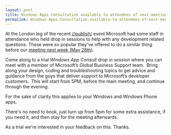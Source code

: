 ```yaml
---
layout: post
title: Windows Apps Consultation available to attendees of next meeting
permalink: Windows-Apps-Consultation-available-to-attendees-of-next-meeting
---
```


At the London leg of the recent [//publish/](https://publishwindows.com/) event Microsoft had some staff in attendance who held drop in sessions to help with any development related questions. These were so popular they've offered to do a similar thing before our [meeting next week (](http://wpug42.eventbrite.com/)[May 28th)](http://wpug42.eventbrite.com/).

Come along to a trial _Windows App Consult drop in session_ where you can meet with a member of Microsoft’s Global Business Support team.  Bring along your design, coding and troubleshooting topics to get advice and guidance from the guys that deliver support to Microsoft’s developer customers.  This will start from 5PM, before the main meeting, and continue through the evening.

For the sake of clarity this applies to your Windows and Windows Phone apps.

There's no need to book, just turn up from 5pm for some extra assistance, if you need it, and then stay for the meeting afterwards.

As a trial we're interested in your feedback on this. Thanks.
